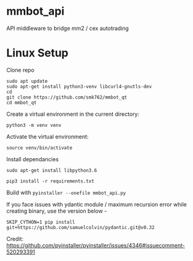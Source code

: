 # mmbot_api
API middleware to bridge mm2 / cex autotrading

# Linux Setup
Clone repo
```
sudo apt update 
sudo apt-get install python3-venv libcurl4-gnutls-dev
cd
git clone https://github.com/smk762/mmbot_qt
cd mmbot_qt
```



Create a virtual environment in the current directory:

`python3 -m venv venv`

Activate the virtual environment:

`source venv/bin/activate`

Install dependancies

`sudo apt-get install libpython3.6`

`pip3 install -r requirements.txt`

Build with `pyinstaller --onefile mmbot_api.py`

If you face issues with ydantic module / maximum recursion error while creating binary, use the version below -

`SKIP_CYTHON=1 pip install git+https://github.com/samuelcolvin/pydantic.git@v0.32`

Credit: https://github.com/pyinstaller/pyinstaller/issues/4346#issuecomment-520293391
